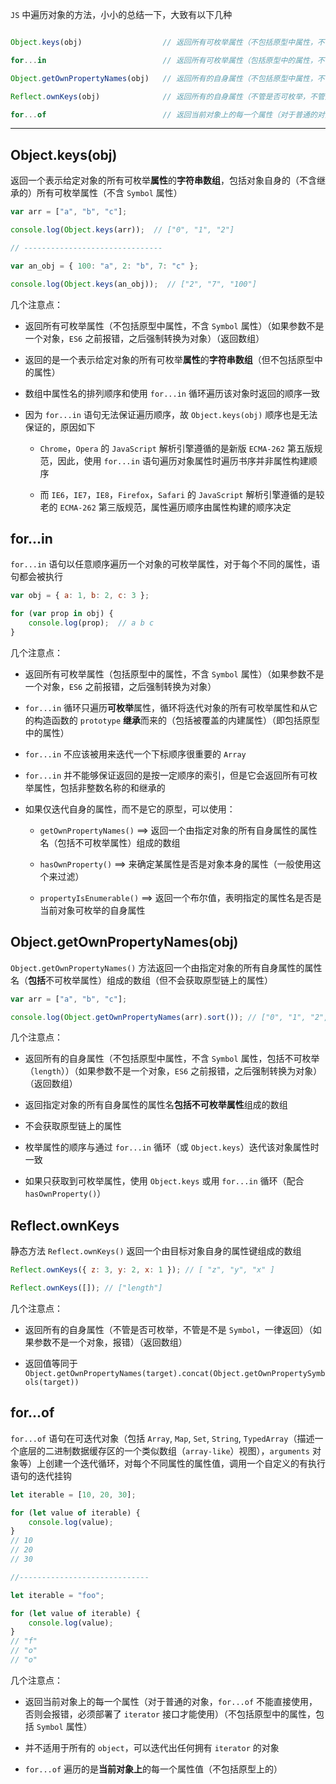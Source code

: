 ```JS``` 中遍历对象的方法，小小的总结一下，大致有以下几种

```js

Object.keys(obj)                  // 返回所有可枚举属性（不包括原型中属性，不含 Symbol 属性）（如果参数不是一个对象，ES6 之前报错，之后强制转换为对象）（返回数组）

for...in                          // 返回所有可枚举属性（包括原型中的属性，不含 Symbol 属性）（如果参数不是一个对象，ES6 之前报错，之后强制转换为对象）

Object.getOwnPropertyNames(obj)   // 返回所有的自身属性（不包括原型中属性，不含 Symbol 属性，包括不可枚举（length））（如果参数不是一个对象，ES6 之前报错，之后强制转换为对象）（返回数组）

Reflect.ownKeys(obj)              // 返回所有的自身属性（不管是否可枚举，不管是不是 Symbol，一律返回）（如果参数不是一个对象，报错）（返回数组）

for...of                          // 返回当前对象上的每一个属性（对于普通的对象，for...of 不能直接使用，否则会报错，必须部署了 iterator 接口才能使用）（不包括原型中的属性，包括 Symbol 属性）

```

----


## Object.keys(obj)

返回一个表示给定对象的所有可枚举**属性**的**字符串数组**，包括对象自身的（不含继承的）所有可枚举属性（不含 ```Symbol``` 属性）

```js
var arr = ["a", "b", "c"];

console.log(Object.keys(arr));  // ["0", "1", "2"]

// -------------------------------

var an_obj = { 100: "a", 2: "b", 7: "c" };

console.log(Object.keys(an_obj));  // ["2", "7", "100"]
```

几个注意点：

* 返回所有可枚举属性（不包括原型中属性，不含 ```Symbol``` 属性）（如果参数不是一个对象，```ES6``` 之前报错，之后强制转换为对象）（返回数组）

* 返回的是一个表示给定对象的所有可枚举**属性**的**字符串数组**（但不包括原型中的属性）

* 数组中属性名的排列顺序和使用 ```for...in``` 循环遍历该对象时返回的顺序一致

* 因为 ```for...in``` 语句无法保证遍历顺序，故 ```Object.keys(obj)``` 顺序也是无法保证的，原因如下

  * ```Chrome```，```Opera``` 的 ```JavaScript``` 解析引擎遵循的是新版 ```ECMA-262``` 第五版规范，因此，使用 ```for...in``` 语句遍历对象属性时遍历书序并非属性构建顺序

  * 而 ```IE6```，```IE7```，```IE8```，```Firefox```，```Safari``` 的 ```JavaScript``` 解析引擎遵循的是较老的 ```ECMA-262``` 第三版规范，属性遍历顺序由属性构建的顺序决定




## for...in

```for...in``` 语句以任意顺序遍历一个对象的可枚举属性，对于每个不同的属性，语句都会被执行

```js
var obj = { a: 1, b: 2, c: 3 };

for (var prop in obj) {
    console.log(prop);  // a b c
}
```

几个注意点：

* 返回所有可枚举属性（包括原型中的属性，不含 ```Symbol``` 属性）（如果参数不是一个对象，```ES6``` 之前报错，之后强制转换为对象）

* ```for...in``` 循环只遍历**可枚举**属性，循环将迭代对象的所有可枚举属性和从它的构造函数的 ```prototype``` **继承**而来的（包括被覆盖的内建属性）（即包括原型中的属性）

* ```for...in``` 不应该被用来迭代一个下标顺序很重要的 ```Array```

* ```for...in``` 并不能够保证返回的是按一定顺序的索引，但是它会返回所有可枚举属性，包括非整数名称的和继承的

* 如果仅迭代自身的属性，而不是它的原型，可以使用：

  * ```getOwnPropertyNames()```  ==> 返回一个由指定对象的所有自身属性的属性名（包括不可枚举属性）组成的数组

  * ```hasOwnProperty()```  ==> 来确定某属性是否是对象本身的属性（一般使用这个来过滤）

  * ```propertyIsEnumerable()```  ==> 返回一个布尔值，表明指定的属性名是否是当前对象可枚举的自身属性



## Object.getOwnPropertyNames(obj)

```Object.getOwnPropertyNames()``` 方法返回一个由指定对象的所有自身属性的属性名（**包括**不可枚举属性）组成的数组（但不会获取原型链上的属性）

```js
var arr = ["a", "b", "c"];

console.log(Object.getOwnPropertyNames(arr).sort()); // ["0", "1", "2", "length"]
```

几个注意点：

* 返回所有的自身属性（不包括原型中属性，不含 ```Symbol``` 属性，包括不可枚举（```length```））（如果参数不是一个对象，```ES6``` 之前报错，之后强制转换为对象）（返回数组）

* 返回指定对象的所有自身属性的属性名**包括不可枚举属性**组成的数组

* 不会获取原型链上的属性

* 枚举属性的顺序与通过 ```for...in``` 循环（或 ```Object.keys```）迭代该对象属性时一致

* 如果只获取到可枚举属性，使用 ```Object.keys``` 或用 ```for...in``` 循环（配合 ```hasOwnProperty()```）


## Reflect.ownKeys

静态方法 ```Reflect.ownKeys()``` 返回一个由目标对象自身的属性键组成的数组

```js
Reflect.ownKeys({ z: 3, y: 2, x: 1 }); // [ "z", "y", "x" ]

Reflect.ownKeys([]); // ["length"]
```

几个注意点：

* 返回所有的自身属性（不管是否可枚举，不管是不是 ```Symbol```，一律返回）（如果参数不是一个对象，报错）（返回数组）

* 返回值等同于 ```Object.getOwnPropertyNames(target).concat(Object.getOwnPropertySymbols(target))```



## for...of

```for...of``` 语句在可迭代对象（包括 ```Array```, ```Map```, ```Set```, ```String```, ```TypedArray```（描述一个底层的二进制数据缓存区的一个类似数组（```array-like```）视图），```arguments``` 对象等）上创建一个迭代循环，对每个不同属性的属性值，调用一个自定义的有执行语句的迭代挂钩

```js
let iterable = [10, 20, 30];

for (let value of iterable) {
    console.log(value);
}
// 10
// 20
// 30

//-----------------------------

let iterable = "foo";

for (let value of iterable) {
    console.log(value);
}
// "f"
// "o"
// "o"
```

几个注意点：

* 返回当前对象上的每一个属性（对于普通的对象，```for...of``` 不能直接使用，否则会报错，必须部署了 ```iterator``` 接口才能使用）（不包括原型中的属性，包括 ```Symbol``` 属性）

* 并不适用于所有的 ```object```，可以迭代出任何拥有 ```iterator``` 的对象

* ```for...of``` 遍历的是**当前对象上**的每一个属性值（不包括原型上的）